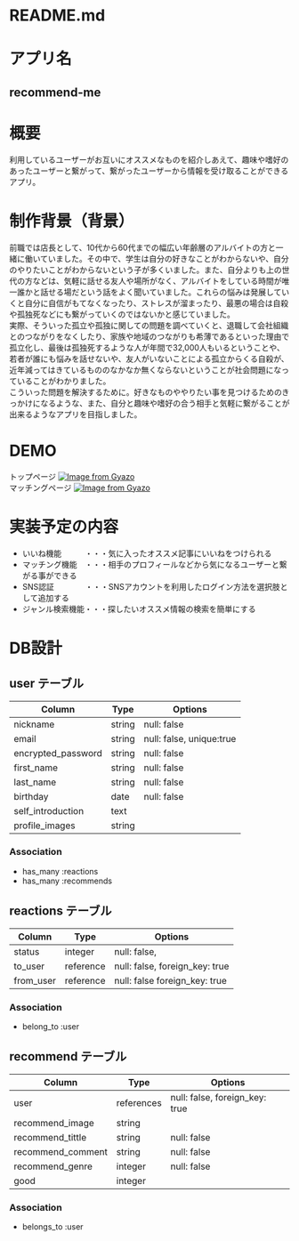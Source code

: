 # README.md
# アプリ名  
## recommend-me  
# 概要  
利用しているユーザーがお互いにオススメなものを紹介しあえて、趣味や嗜好のあったユーザーと繋がって、繋がったユーザーから情報を受け取ることができるアプリ。  

# 制作背景（背景）
前職では店長として、10代から60代までの幅広い年齢層のアルバイトの方と一緒に働いていました。その中で、学生は自分の好きなことがわからないや、自分のやりたいことがわからないという子が多くいました。また、自分よりも上の世代の方などは、気軽に話せる友人や場所がなく、アルバイトをしている時間が唯一誰かと話せる場だという話をよく聞いていました。これらの悩みは発展していくと自分に自信がもてなくなったり、ストレスが溜まったり、最悪の場合は自殺や孤独死などにも繋がっていくのではないかと感じていました。  
実際、そういった孤立や孤独に関しての問題を調べていくと、退職して会社組織とのつながりをなくしたり、家族や地域のつながりも希薄であるといった理由で孤立化し、最後は孤独死するような人が年間で32,000人もいるということや、若者が誰にも悩みを話せないや、友人がいないことによる孤立からくる自殺が、近年減ってはきているもののなかなか無くならないということが社会問題になっていることがわかりました。  
こういった問題を解決するために。好きなものややりたい事を見つけるためのきっかけになるような、また、自分と趣味や嗜好の合う相手と気軽に繋がることが出来るようなアプリを目指しました。
# DEMO  
トップページ
[![Image from Gyazo](https://i.gyazo.com/843722438a3b458e1b9ff28f8cdf65d1.jpg)](https://gyazo.com/843722438a3b458e1b9ff28f8cdf65d1)  
マッチングページ
[![Image from Gyazo](https://i.gyazo.com/761f4cbb09e07f7eff2d5138967b4ce6.gif)](https://gyazo.com/761f4cbb09e07f7eff2d5138967b4ce6)

# 実装予定の内容
+ いいね機能　　　・・・気に入ったオススメ記事にいいねをつけられる
+ マッチング機能　・・・相手のプロフィールなどから気になるユーザーと繋がる事ができる
+ SNS認証　　　　・・・SNSアカウントを利用したログイン方法を選択肢として追加する
+ ジャンル検索機能・・・探したいオススメ情報の検索を簡単にする  

# DB設計  
## user テーブル

| Column              | Type   | Options                  |
| ------------------- | ------ | ------------------------ |
| nickname            | string | null: false              |
| email               | string | null: false, unique:true |
| encrypted_password  | string | null: false              |
| first_name          | string | null: false              |
| last_name           | string | null: false              |
| birthday            | date   | null: false              |
| self_introduction   | text   |                          |
| profile_images      | string |                          |

### Association

- has_many :reactions
- has_many :recommends

## reactions テーブル

| Column              | Type       | Options                        |
| ------------------- | ---------- | ------------------------------ |
| status              | integer    | null: false,                   |
| to_user             | reference  | null: false,  foreign_key: true|
| from_user           | reference  | null: false   foreign_key: true|

### Association

- belong_to :user

## recommend テーブル

| Column           | Type       | Options                        |
| ----------       | ---------- | ------------------------------ |
| user             | references | null: false, foreign_key: true |
| recommend_image  | string     |                                |
| recommend_tittle | string     | null: false                    |
| recommend_comment| string     | null: false                    |
| recommend_genre  | integer    | null: false                    |
| good             | integer    |                                |

### Association

- belongs_to :user

